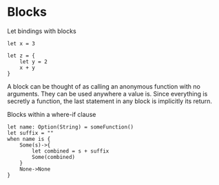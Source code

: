 # Blocks
Let bindings with blocks

```gleam
let x = 3

let z = {
    let y = 2
    x + y
}
```

A block can be thought of as calling an anonymous function with no arguments. They can be used anywhere a value is.
Since everything is secretly a function, the last statement in any block is implicitly its return.


Blocks within a where-if clause
```gleam
let name: Option(String) = someFunction()
let suffix = ""
when name is {
    Some(s)->{
        let combined = s + suffix
        Some(combined)
    }
    None->None
}
```